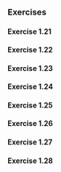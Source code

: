 ### Exercises

#### Exercise 1.21

#### Exercise 1.22

#### Exercise 1.23

#### Exercise 1.24

#### Exercise 1.25

#### Exercise 1.26

#### Exercise 1.27

#### Exercise 1.28